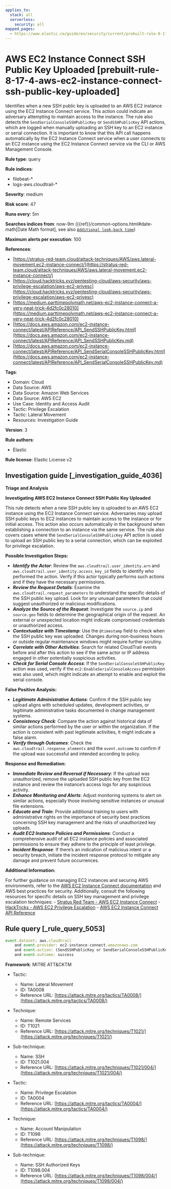```yaml
---
applies_to:
  stack: all
  serverless:
    security: all
mapped_pages:
  - https://www.elastic.co/guide/en/security/current/prebuilt-rule-8-17-4-aws-ec2-instance-connect-ssh-public-key-uploaded.html
---
```


# AWS EC2 Instance Connect SSH Public Key Uploaded [prebuilt-rule-8-17-4-aws-ec2-instance-connect-ssh-public-key-uploaded]

Identifies when a new SSH public key is uploaded to an AWS EC2 instance using the EC2 Instance Connect service. This action could indicate an adversary attempting to maintain access to the instance. The rule also detects the `SendSerialConsoleSSHPublicKey` or `SendSSHPublicKey` API actions, which are logged when manually uploading an SSH key to an EC2 instance or serial connection. It is important to know that this API call happens automatically by the EC2 Instance Connect service when a user connects to an EC2 instance using the EC2 Instance Connect service via the CLI or AWS Management Console.

**Rule type**: query

**Rule indices**:

* filebeat-*
* logs-aws.cloudtrail-*

**Severity**: medium

**Risk score**: 47

**Runs every**: 5m

**Searches indices from**: now-9m ({{ref}}/common-options.html#date-math[Date Math format], see also [`Additional look-back time`](docs-content://solutions/security/detect-and-alert/create-detection-rule.md#rule-schedule))

**Maximum alerts per execution**: 100

**References**:

* [https://stratus-red-team.cloud/attack-techniques/AWS/aws.lateral-movement.ec2-instance-connect/](https://stratus-red-team.cloud/attack-techniques/AWS/aws.lateral-movement.ec2-instance-connect/)
* [https://cloud.hacktricks.xyz/pentesting-cloud/aws-security/aws-privilege-escalation/aws-ec2-privesc](https://cloud.hacktricks.xyz/pentesting-cloud/aws-security/aws-privilege-escalation/aws-ec2-privesc)
* [https://medium.parttimepolymath.net/aws-ec2-instance-connect-a-very-neat-trick-4d2fc0c28010](https://medium.parttimepolymath.net/aws-ec2-instance-connect-a-very-neat-trick-4d2fc0c28010)
* [https://docs.aws.amazon.com/ec2-instance-connect/latest/APIReference/API_SendSSHPublicKey.html](https://docs.aws.amazon.com/ec2-instance-connect/latest/APIReference/API_SendSSHPublicKey.md)
* [https://docs.aws.amazon.com/ec2-instance-connect/latest/APIReference/API_SendSerialConsoleSSHPublicKey.html](https://docs.aws.amazon.com/ec2-instance-connect/latest/APIReference/API_SendSerialConsoleSSHPublicKey.md)

**Tags**:

* Domain: Cloud
* Data Source: AWS
* Data Source: Amazon Web Services
* Data Source: AWS EC2
* Use Case: Identity and Access Audit
* Tactic: Privilege Escalation
* Tactic: Lateral Movement
* Resources: Investigation Guide

**Version**: 3

**Rule authors**:

* Elastic

**Rule license**: Elastic License v2

## Investigation guide [_investigation_guide_4036]

**Triage and Analysis**

**Investigating AWS EC2 Instance Connect SSH Public Key Uploaded**

This rule detects when a new SSH public key is uploaded to an AWS EC2 instance using the EC2 Instance Connect service. Adversaries may upload SSH public keys to EC2 instances to maintain access to the instance or for initial access. This action also occurs automatically in the background when establishing a connection to an instance via the same service.  The rule also covers cases where the `SendSerialConsoleSSHPublicKey` API action is used to upload an SSH public key to a serial connection, which can be exploited for privilege escalation.

**Possible Investigation Steps:**

* ***Identify the Actor***: Review the `aws.cloudtrail.user_identity.arn` and `aws.cloudtrail.user_identity.access_key_id` fields to identify who performed the action. Verify if this actor typically performs such actions and if they have the necessary permissions.
* ***Review the Request Details***: Examine the `aws.cloudtrail.request_parameters` to understand the specific details of the SSH public key upload. Look for any unusual parameters that could suggest unauthorized or malicious modifications.
* ***Analyze the Source of the Request***: Investigate the `source.ip` and `source.geo` fields to determine the geographical origin of the request. An external or unexpected location might indicate compromised credentials or unauthorized access.
* ***Contextualize with Timestamp***: Use the `@timestamp` field to check when the SSH public key was uploaded. Changes during non-business hours or outside regular maintenance windows might require further scrutiny.
* ***Correlate with Other Activities***: Search for related CloudTrail events before and after this action to see if the same actor or IP address engaged in other potentially suspicious activities.
* ***Check for Serial Console Access***: If the `SendSerialConsoleSSHPublicKey` action was used, verify if the `ec2:EnableSerialConsoleAccess` permission was also used, which might indicate an attempt to enable and exploit the serial console.

**False Positive Analysis:**

* ***Legitimate Administrative Actions***: Confirm if the SSH public key upload aligns with scheduled updates, development activities, or legitimate administrative tasks documented in change management systems.
* ***Consistency Check***: Compare the action against historical data of similar actions performed by the user or within the organization. If the action is consistent with past legitimate activities, it might indicate a false alarm.
* ***Verify through Outcomes***: Check the `aws.cloudtrail.response_elements` and the `event.outcome` to confirm if the upload was successful and intended according to policy.

**Response and Remediation:**

* ***Immediate Review and Reversal if Necessary***: If the upload was unauthorized, remove the uploaded SSH public key from the EC2 instance and review the instance’s access logs for any suspicious activity.
* ***Enhance Monitoring and Alerts***: Adjust monitoring systems to alert on similar actions, especially those involving sensitive instances or unusual file extensions.
* ***Educate and Train***: Provide additional training to users with administrative rights on the importance of security best practices concerning SSH key management and the risks of unauthorized key uploads.
* ***Audit EC2 Instance Policies and Permissions***: Conduct a comprehensive audit of all EC2 instance policies and associated permissions to ensure they adhere to the principle of least privilege.
* ***Incident Response***: If there’s an indication of malicious intent or a security breach, initiate the incident response protocol to mitigate any damage and prevent future occurrences.

**Additional Information:**

For further guidance on managing EC2 instances and securing AWS environments, refer to the [AWS EC2 Instance Connect documentation](https://docs.aws.amazon.com/ec2-instance-connect/latest/APIReference/API_SendSSHPublicKey.md) and AWS best practices for security. Additionally, consult the following resources for specific details on SSH key management and privilege escalation techniques: - [Stratus Red Team - AWS EC2 Instance Connect](https://stratus-red-team.cloud/attack-techniques/AWS/aws.lateral-movement.ec2-instance-connect/) - [HackTricks - AWS EC2 Privilege Escalation](https://cloud.hacktricks.xyz/pentesting-cloud/aws-security/aws-privilege-escalation/aws-ec2-privesc) - [AWS EC2 Instance Connect API Reference](https://docs.aws.amazon.com/ec2-instance-connect/latest/APIReference/API_SendSSHPublicKey.md)


## Rule query [_rule_query_5053]

```js
event.dataset: aws.cloudtrail
    and event.provider: ec2-instance-connect.amazonaws.com
    and event.action: (SendSSHPublicKey or SendSerialConsoleSSHPublicKey)
    and event.outcome: success
```

**Framework**: MITRE ATT&CKTM

* Tactic:

    * Name: Lateral Movement
    * ID: TA0008
    * Reference URL: [https://attack.mitre.org/tactics/TA0008/](https://attack.mitre.org/tactics/TA0008/)

* Technique:

    * Name: Remote Services
    * ID: T1021
    * Reference URL: [https://attack.mitre.org/techniques/T1021/](https://attack.mitre.org/techniques/T1021/)

* Sub-technique:

    * Name: SSH
    * ID: T1021.004
    * Reference URL: [https://attack.mitre.org/techniques/T1021/004/](https://attack.mitre.org/techniques/T1021/004/)

* Tactic:

    * Name: Privilege Escalation
    * ID: TA0004
    * Reference URL: [https://attack.mitre.org/tactics/TA0004/](https://attack.mitre.org/tactics/TA0004/)

* Technique:

    * Name: Account Manipulation
    * ID: T1098
    * Reference URL: [https://attack.mitre.org/techniques/T1098/](https://attack.mitre.org/techniques/T1098/)

* Sub-technique:

    * Name: SSH Authorized Keys
    * ID: T1098.004
    * Reference URL: [https://attack.mitre.org/techniques/T1098/004/](https://attack.mitre.org/techniques/T1098/004/)



